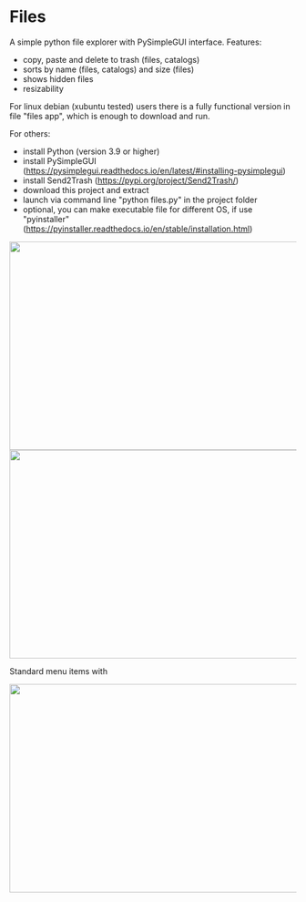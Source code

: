 # Files
A simple python file explorer with PySimpleGUI interface.
Features:
- copy, paste and delete to trash (files, catalogs)
- sorts by name (files, catalogs) and size (files)
- shows hidden files
- resizability

For linux debian (xubuntu tested) users there is a fully functional version in file "files app", which is enough to download and run.

For others:

- install Python (version 3.9 or higher)
- install PySimpleGUI (https://pysimplegui.readthedocs.io/en/latest/#installing-pysimplegui)
- install Send2Trash (https://pypi.org/project/Send2Trash/)
- download this project and extract
- launch via command line "python files.py" in the project folder
- optional, you can make executable file for different OS, if use "pyinstaller" (https://pyinstaller.readthedocs.io/en/stable/installation.html)

<img src="https://github.com/lestec-al/files/raw/main/images/files_pic_1.png" width="541" height="366" />
<img src="https://github.com/lestec-al/files/raw/main/images/files_pic_2.png" width="541" height="366" />

Standard menu items with

<img src="https://github.com/lestec-al/files/raw/main/images/files_pic_3.png" width="541" height="366" />
